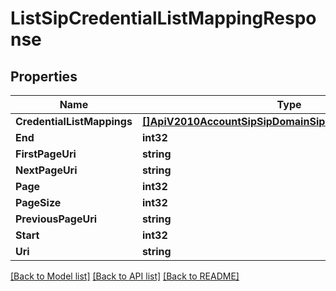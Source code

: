 # ListSipCredentialListMappingResponse

## Properties
Name | Type | Notes
------------ | ------------- | -------------
**CredentialListMappings** | [**[]ApiV2010AccountSipSipDomainSipCredentialListMapping**](api.v2010.account.sip.sip_domain.sip_credential_list_mapping.md) | [optional] 
**End** | **int32** | [optional] 
**FirstPageUri** | **string** | [optional] 
**NextPageUri** | **string** | [optional] 
**Page** | **int32** | [optional] 
**PageSize** | **int32** | [optional] 
**PreviousPageUri** | **string** | [optional] 
**Start** | **int32** | [optional] 
**Uri** | **string** | [optional] 

[[Back to Model list]](../README.md#documentation-for-models) [[Back to API list]](../README.md#documentation-for-api-endpoints) [[Back to README]](../README.md)


